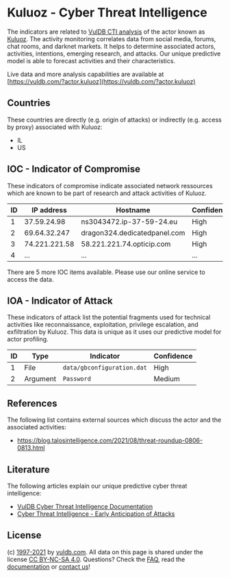 # Kuluoz - Cyber Threat Intelligence

The indicators are related to [VulDB CTI analysis](https://vuldb.com/?doc.cti) of the actor known as [Kuluoz](https://vuldb.com/?actor.kuluoz). The activity monitoring correlates data from social media, forums, chat rooms, and darknet markets. It helps to determine associated actors, activities, intentions, emerging research, and attacks. Our unique predictive model is able to forecast activities and their characteristics.

Live data and more analysis capabilities are available at [https://vuldb.com/?actor.kuluoz](https://vuldb.com/?actor.kuluoz)

## Countries

These countries are directly (e.g. origin of attacks) or indirectly (e.g. access by proxy) associated with Kuluoz:

* IL
* US

## IOC - Indicator of Compromise

These indicators of compromise indicate associated network ressources which are known to be part of research and attack activities of Kuluoz.

ID | IP address | Hostname | Confidence
-- | ---------- | -------- | ----------
1 | 37.59.24.98 | ns3043472.ip-37-59-24.eu | High
2 | 69.64.32.247 | dragon324.dedicatedpanel.com | High
3 | 74.221.221.58 | 58.221.221.74.opticip.com | High
4 | ... | ... | ...

There are 5 more IOC items available. Please use our online service to access the data.

## IOA - Indicator of Attack

These indicators of attack list the potential fragments used for technical activities like reconnaissance, exploitation, privilege escalation, and exfiltration by Kuluoz. This data is unique as it uses our predictive model for actor profiling.

ID | Type | Indicator | Confidence
-- | ---- | --------- | ----------
1 | File | `data/gbconfiguration.dat` | High
2 | Argument | `Password` | Medium

## References

The following list contains external sources which discuss the actor and the associated activities:

* https://blog.talosintelligence.com/2021/08/threat-roundup-0806-0813.html

## Literature

The following articles explain our unique predictive cyber threat intelligence:

* [VulDB Cyber Threat Intelligence Documentation](https://vuldb.com/?doc.cti)
* [Cyber Threat Intelligence - Early Anticipation of Attacks](https://www.scip.ch/en/?labs.20201022)

## License

(c) [1997-2021](https://vuldb.com/?doc.changelog) by [vuldb.com](https://vuldb.com/?doc.about). All data on this page is shared under the license [CC BY-NC-SA 4.0](https://creativecommons.org/licenses/by-nc-sa/4.0/). Questions? Check the [FAQ](https://vuldb.com/?doc.faq), read the [documentation](https://vuldb.com/?doc) or [contact us](https://vuldb.com/?contact)!
